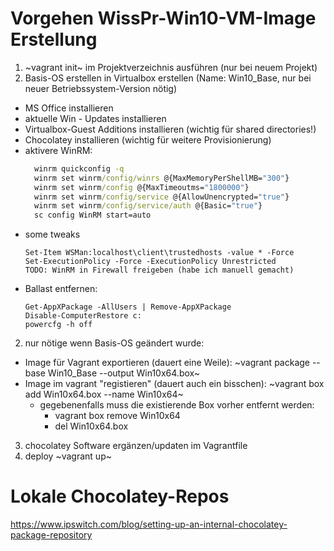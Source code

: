 # Vorgehen WissPr-Win10-VM-Image Erstellung

1. ~vagrant init~ im Projektverzeichnis ausführen (nur bei neuem Projekt)
1. Basis-OS erstellen in Virtualbox erstellen (Name: Win10_Base, nur bei neuer Betriebssystem-Version nötig)
  - MS Office installieren
  - aktuelle Win - Updates installieren
  - Virtualbox-Guest Additions installieren (wichtig für shared directories!)
  - Chocolatey installieren (wichtig für weitere Provisionierung)
  - aktivere WinRM:
    ~~~cmd
      winrm quickconfig -q
      winrm set winrm/config/winrs @{MaxMemoryPerShellMB="300"}
      winrm set winrm/config @{MaxTimeoutms="1800000"}
      winrm set winrm/config/service @{AllowUnencrypted="true"}
      winrm set winrm/config/service/auth @{Basic="true"}
      sc config WinRM start=auto
    ~~~
  - some tweaks
      ~~~
      Set-Item WSMan:localhost\client\trustedhosts -value * -Force
      Set-ExecutionPolicy -Force -ExecutionPolicy Unrestricted
      TODO: WinRM in Firewall freigeben (habe ich manuell gemacht)
      ~~~
  - Ballast entfernen:
    ~~~
    Get-AppXPackage -AllUsers | Remove-AppXPackage
    Disable-ComputerRestore c:
    powercfg -h off    
    ~~~
2. nur nötige wenn Basis-OS geändert wurde:
  * Image für Vagrant exportieren (dauert eine Weile): ~vagrant package --base Win10_Base --output Win10x64.box~
  * Image im vagrant "registieren" (dauert auch ein bisschen): ~vagrant box add Win10x64.box --name Win10x64~
      - gegebenenfalls muss die existierende Box vorher entfernt werden: 
          - vagrant box remove Win10x64
          - del Win10x64.box
3. chocolatey Software ergänzen/updaten im Vagrantfile
4. deploy ~vagrant up~


# Lokale Chocolatey-Repos

https://www.ipswitch.com/blog/setting-up-an-internal-chocolatey-package-repository
